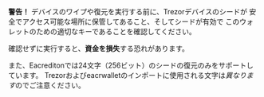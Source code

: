**警告！** デバイスのワイプや復元を実行する前に、Trezorデバイスのシードが
安全でアクセス可能な場所に保管してあること、そしてシードが有効で
このウォレットのための適切なキーであることを確認してください。

確認せずに実行すると、**資金を損失**する恐れがあります。

また、Eacreditonでは24文字（256ビット）のシードの復元のみをサポートしています。
Trezorおよびeacrwalletのインポートに使用される文字は*異なります*のでご注意ください。
